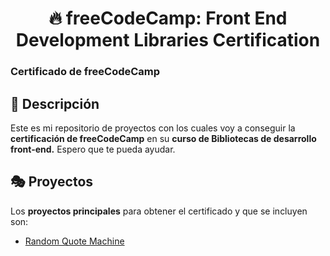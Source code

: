 <div align='center'>

# 🔥 freeCodeCamp: Front End Development Libraries Certification

</div>

### Certificado de freeCodeCamp

## 🚀 Descripción

Este es mi repositorio de proyectos con los cuales voy a conseguir la **certificación de freeCodeCamp** en su **curso de Bibliotecas de desarrollo front-end.** Espero que te pueda ayudar.

## 🎭 Proyectos

Los **proyectos principales** para obtener el certificado y que se incluyen son:

- [Random Quote Machine]()
